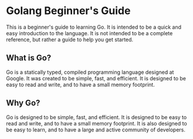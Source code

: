 Golang Beginner's Guide
======================

This is a beginner's guide to learning Go. It is intended to be a quick and easy introduction to the language. It is not intended to be a complete reference, but rather a guide to help you get started.

## What is Go?

Go is a statically typed, compiled programming language designed at Google. It was created to be simple, fast, and efficient. It is designed to be easy to read and write, and to have a small memory footprint.

## Why Go?

Go is designed to be simple, fast, and efficient. It is designed to be easy to read and write, and to have a small memory footprint. It is also designed to be easy to learn, and to have a large and active community of developers.